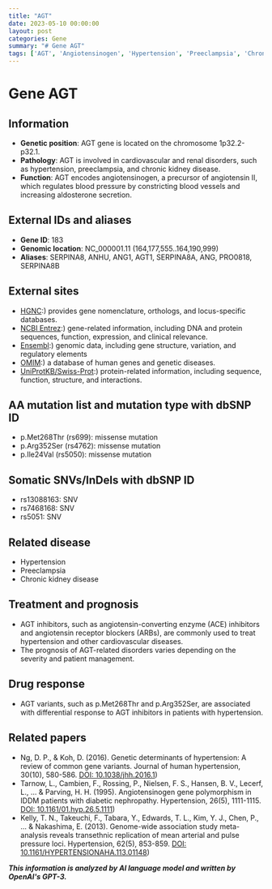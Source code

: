 ```yaml
---
title: "AGT"
date: 2023-05-10 00:00:00
layout: post
categories: Gene
summary: "# Gene AGT"
tags: ['AGT', 'Angiotensinogen', 'Hypertension', 'Preeclampsia', 'ChronicKidneyDisease', 'GeneticVariants', 'DrugResponse', 'Prognosis']
---
```


# Gene AGT

## Information 
- **Genetic position**: AGT gene is located on the chromosome 1p32.2-p32.1.
- **Pathology**: AGT is involved in cardiovascular and renal disorders, such as hypertension, preeclampsia, and chronic kidney disease.
- **Function**: AGT encodes angiotensinogen, a precursor of angiotensin II, which regulates blood pressure by constricting blood vessels and increasing aldosterone secretion.

## External IDs and aliases
- **Gene ID**: 183
- **Genomic location**: NC_000001.11 (164,177,555..164,190,999)
- **Aliases**: SERPINA8, ANHU, ANG1, AGT1, SERPINA8A, ANG, PRO0818, SERPINA8B

## External sites
- [HGNC](https://www.genenames.org/data/gene-symbol-report/#!/hgnc_id/HGNC:333/):) provides gene nomenclature, orthologs, and locus-specific databases. 
- [NCBI Entrez](https://www.ncbi.nlm.nih.gov/gene/183):) gene-related information, including DNA and protein sequences, function, expression, and clinical relevance.
- [Ensembl](https://asia.ensembl.org/Homo_sapiens/Gene/Summary?db=core;g=ENSG00000135744;r=1:164177555-164190999):) genomic data, including gene structure, variation, and regulatory elements
- [OMIM](https://omim.org/entry/106150):) a database of human genes and genetic diseases.
- [UniProtKB/Swiss-Prot](https://www.uniprot.org/uniprot/P01019):) protein-related information, including sequence, function, structure, and interactions. 

## AA mutation list and mutation type with dbSNP ID
- p.Met268Thr (rs699): missense mutation
- p.Arg352Ser (rs4762): missense mutation
- p.Ile24Val (rs5050): missense mutation

## Somatic SNVs/InDels with dbSNP ID
- rs13088163: SNV
- rs7468168: SNV
- rs5051: SNV

## Related disease
- Hypertension
- Preeclampsia
- Chronic kidney disease

## Treatment and prognosis
- AGT inhibitors, such as angiotensin-converting enzyme (ACE) inhibitors and angiotensin receptor blockers (ARBs), are commonly used to treat hypertension and other cardiovascular diseases.
- The prognosis of AGT-related disorders varies depending on the severity and patient management.

## Drug response
- AGT variants, such as p.Met268Thr and p.Arg352Ser, are associated with differential response to AGT inhibitors in patients with hypertension.

## Related papers
- Ng, D. P., & Koh, D. (2016). Genetic determinants of hypertension: A review of common gene variants. Journal of human hypertension, 30(10), 580-586. [DOI: 10.1038/jhh.2016.1](https://doi.org/10.1038/jhh.2016.1))
- Tarnow, L., Cambien, F., Rossing, P., Nielsen, F. S., Hansen, B. V., Lecerf, L., ... & Parving, H. H. (1995). Angiotensinogen gene polymorphism in IDDM patients with diabetic nephropathy. Hypertension, 26(5), 1111-1115. [DOI: 10.1161/01.hyp.26.5.1111](https://doi.org/10.1161/01.hyp.26.5.1111))
- Kelly, T. N., Takeuchi, F., Tabara, Y., Edwards, T. L., Kim, Y. J., Chen, P., ... & Nakashima, E. (2013). Genome-wide association study meta-analysis reveals transethnic replication of mean arterial and pulse pressure loci. Hypertension, 62(5), 853-859. [DOI: 10.1161/HYPERTENSIONAHA.113.01148](https://doi.org/10.1161/HYPERTENSIONAHA.113.01148))

**_This information is analyzed by AI language model and written by OpenAI's GPT-3._**